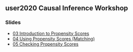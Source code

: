 
<!-- README.md is generated from README.Rmd. Please edit that file -->

## user2020 Causal Inference Workshop

### Slides

  - [03 Introduction to Propensity Scores]()
  - [04 Using Propensity Scores (Matching)]()
  - [05 Checking Propensity Scores]()
